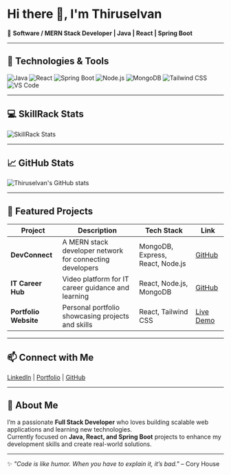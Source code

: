 # Hi there 👋, I'm Thiruselvan  

🚀 **Software / MERN Stack Developer | Java | React | Spring Boot**  

---

## 🔧 Technologies & Tools
![Java](https://img.shields.io/badge/Code-Java-blue?logo=java)
![React](https://img.shields.io/badge/Frontend-React-blue?logo=react)
![Spring Boot](https://img.shields.io/badge/Backend-SpringBoot-green?logo=springboot)
![Node.js](https://img.shields.io/badge/Backend-Node.js-brightgreen?logo=node.js)
![MongoDB](https://img.shields.io/badge/Database-MongoDB-green?logo=mongodb)
![Tailwind CSS](https://img.shields.io/badge/CSS-Tailwind-blue?logo=tailwindcss)
![VS Code](https://img.shields.io/badge/IDE-VS%20Code-blue?logo=visual-studio-code)

---

## 💻 SkillRack Stats
![SkillRack Stats](https://i.postimg.cc/7hpVV5YX/Screenshot-2025-08-26-024826.png)


_ _ _ 

## 📈 GitHub Stats
![Thiruselvan's GitHub stats](https://github-readme-stats.vercel.app/api?username=Thiruselvan123&show_icons=true&theme=radical)

---

## 🌟 Featured Projects
| Project | Description | Tech Stack | Link |
|---------|-------------|------------|------|
| **DevConnect** | A MERN stack developer network for connecting developers | MongoDB, Express, React, Node.js | [GitHub](https://github.com/Thiruselvan123/devconnect) |
| **IT Career Hub** | Video platform for IT career guidance and learning | React, Node.js, MongoDB | [GitHub](https://github.com/Thiruselvan123/it-career-hub) |
| **Portfolio Website** | Personal portfolio showcasing projects and skills | React, Tailwind CSS | [Live Demo](https://thiruselvan-portfolio.vercel.app) |

---

## 📫 Connect with Me
[LinkedIn](https://www.linkedin.com/in/thiruselvan-e) | [Portfolio](https://thiruselvan.netlify.app/) | [GitHub](https://github.com/Thiruselvan123)  
 
---

## 💬 About Me
I’m a passionate **Full Stack Developer** who loves building scalable web applications and learning new technologies.  
Currently focused on **Java, React, and Spring Boot** projects to enhance my development skills and create real-world solutions.  

---

✨ _"Code is like humor. When you have to explain it, it’s bad."_ – Cory House
